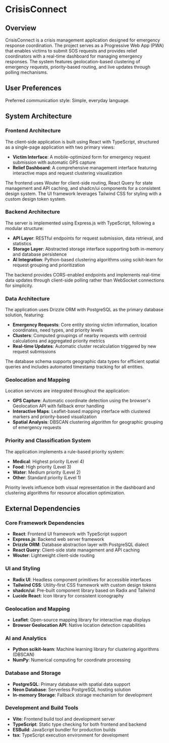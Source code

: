 # CrisisConnect

## Overview

CrisisConnect is a crisis management application designed for emergency response coordination. The project serves as a Progressive Web App (PWA) that enables victims to submit SOS requests and provides relief coordinators with a real-time dashboard for managing emergency responses. The system features geolocation-based clustering of emergency requests, priority-based routing, and live updates through polling mechanisms.

## User Preferences

Preferred communication style: Simple, everyday language.

## System Architecture

### Frontend Architecture
The client-side application is built using React with TypeScript, structured as a single-page application with two primary views:
- **Victim Interface**: A mobile-optimized form for emergency request submission with automatic GPS capture
- **Relief Dashboard**: A comprehensive management interface featuring interactive maps and request clustering visualization

The frontend uses Wouter for client-side routing, React Query for state management and API caching, and shadcn/ui components for a consistent design system. The UI framework leverages Tailwind CSS for styling with a custom design token system.

### Backend Architecture
The server is implemented using Express.js with TypeScript, following a modular structure:
- **API Layer**: RESTful endpoints for request submission, data retrieval, and statistics
- **Storage Layer**: Abstracted storage interface supporting both in-memory and database persistence
- **AI Integration**: Python-based clustering algorithms using scikit-learn for request grouping and prioritization

The backend provides CORS-enabled endpoints and implements real-time data updates through client-side polling rather than WebSocket connections for simplicity.

### Data Architecture
The application uses Drizzle ORM with PostgreSQL as the primary database solution, featuring:
- **Emergency Requests**: Core entity storing victim information, location coordinates, need types, and priority levels
- **Clusters**: Computed groupings of nearby requests with centroid calculations and aggregated priority metrics
- **Real-time Updates**: Automatic cluster recalculation triggered by new request submissions

The database schema supports geographic data types for efficient spatial queries and includes automated timestamp tracking for all entities.

### Geolocation and Mapping
Location services are integrated throughout the application:
- **GPS Capture**: Automatic coordinate detection using the browser's Geolocation API with fallback error handling
- **Interactive Maps**: Leaflet-based mapping interface with clustered markers and priority-based visualization
- **Spatial Analysis**: DBSCAN clustering algorithm for geographic grouping of emergency requests

### Priority and Classification System
The application implements a rule-based priority system:
- **Medical**: Highest priority (Level 4)
- **Food**: High priority (Level 3)
- **Water**: Medium priority (Level 2)
- **Other**: Standard priority (Level 1)

Priority levels influence both visual representation in the dashboard and clustering algorithms for resource allocation optimization.

## External Dependencies

### Core Framework Dependencies
- **React**: Frontend UI framework with TypeScript support
- **Express.js**: Backend web server framework
- **Drizzle ORM**: Database abstraction layer with PostgreSQL dialect
- **React Query**: Client-side state management and API caching
- **Wouter**: Lightweight client-side routing

### UI and Styling
- **Radix UI**: Headless component primitives for accessible interfaces
- **Tailwind CSS**: Utility-first CSS framework with custom design tokens
- **shadcn/ui**: Pre-built component library based on Radix and Tailwind
- **Lucide React**: Icon library for consistent iconography

### Geolocation and Mapping
- **Leaflet**: Open-source mapping library for interactive map displays
- **Browser Geolocation API**: Native location detection capabilities

### AI and Analytics
- **Python scikit-learn**: Machine learning library for clustering algorithms (DBSCAN)
- **NumPy**: Numerical computing for coordinate processing

### Database and Storage
- **PostgreSQL**: Primary database with spatial data support
- **Neon Database**: Serverless PostgreSQL hosting solution
- **In-memory Storage**: Fallback storage mechanism for development

### Development and Build Tools
- **Vite**: Frontend build tool and development server
- **TypeScript**: Static type checking for both frontend and backend
- **ESBuild**: JavaScript bundler for production builds
- **tsx**: TypeScript execution environment for development